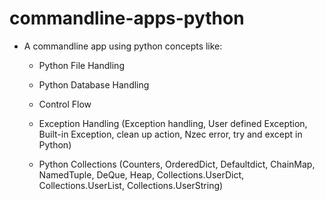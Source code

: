# commandline-apps-python

- A commandline app using python concepts like:

  - Python File Handling

  - Python Database Handling

  - Control Flow

  - Exception Handling (Exception handling, User defined Exception, Built-in Exception, clean up action, Nzec error, try and except in Python)

  - Python Collections (Counters, OrderedDict, Defaultdict, ChainMap, NamedTuple, DeQue, Heap, Collections.UserDict, Collections.UserList, Collections.UserString)
